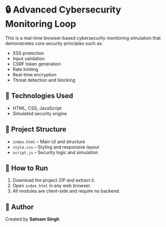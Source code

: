 # 🔒 Advanced Cybersecurity Monitoring Loop

This is a real-time browser-based cybersecurity monitoring simulation that demonstrates core security principles such as:
- XSS protection
- Input validation
- CSRF token generation
- Rate limiting
- Real-time encryption
- Threat detection and blocking

## 🔧 Technologies Used
- HTML, CSS, JavaScript 
- Simulated security engine

## 📁 Project Structure
- `index.html` – Main UI and structure
- `style.css` – Styling and responsive layout
- `script.js` – Security logic and simulation

## 🚀 How to Run
1. Download the project ZIP and extract it.
2. Open `index.html` in any web browser.
3. All modules are client-side and require no backend.

## 🙌 Author
Created by **Satnam Singh**

